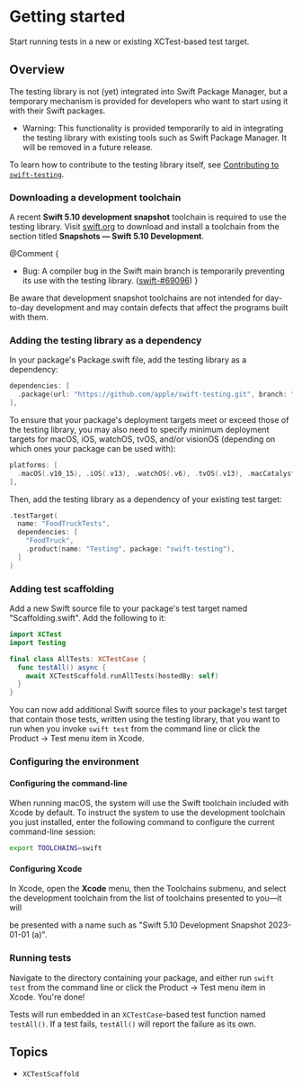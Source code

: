 # Getting started

<!--
This source file is part of the Swift.org open source project

Copyright (c) 2023 Apple Inc. and the Swift project authors
Licensed under Apache License v2.0 with Runtime Library Exception

See https://swift.org/LICENSE.txt for license information
See https://swift.org/CONTRIBUTORS.txt for Swift project authors
-->

<!-- NOTE: The voice of this document is directed at the second person ("you")
because it provides instructions the reader must follow directly. -->

Start running tests in a new or existing XCTest-based test target.

## Overview

The testing library is not (yet) integrated into Swift Package Manager, but a
temporary mechanism is provided for developers who want to start using it with
their Swift packages.

- Warning: This functionality is provided temporarily to aid in integrating the
  testing library with existing tools such as Swift Package Manager. It will be
  removed in a future release.

To learn how to contribute to the testing library itself, see
[Contributing to `swift-testing`](https://github.com/apple/swift-testing/blob/main/CONTRIBUTING.md).

### Downloading a development toolchain

A recent **Swift 5.10 development snapshot** toolchain is required to use the
testing library. Visit [swift.org](https://www.swift.org/download/#swift-510-development)
to download and install a toolchain from the section titled
**Snapshots — Swift 5.10 Development**.

@Comment {
  - Bug: A compiler bug in the Swift main branch is temporarily preventing its
    use with the testing library. ([swift-#69096](https://github.com/apple/swift/issues/69096))
}

<!--A recent **development snapshot** toolchain is required to use the testing
library. Visit [swift.org](https://www.swift.org/download/#trunk-development-main)
to download and install a toolchain from the section titled
**Snapshots — Trunk Development (main)**.-->

Be aware that development snapshot toolchains are not intended for day-to-day
development and may contain defects that affect the programs built with them.

### Adding the testing library as a dependency

In your package's Package.swift file, add the testing library as a dependency:

```swift
dependencies: [
  .package(url: "https://github.com/apple/swift-testing.git", branch: "main"),
],
```

To ensure that your package's deployment targets meet or exceed those of the
testing library, you may also need to specify minimum deployment targets for
macOS, iOS, watchOS, tvOS, and/or visionOS (depending on which ones your package
can be used with):

```swift
platforms: [
  .macOS(.v10_15), .iOS(.v13), .watchOS(.v6), .tvOS(.v13), .macCatalyst(.v13), .visionOS(.v1)
],
```

Then, add the testing library as a dependency of your existing test target:

```swift
.testTarget(
  name: "FoodTruckTests",
  dependencies: [
    "FoodTruck",
    .product(name: "Testing", package: "swift-testing"),
  ]
)
```

### Adding test scaffolding

Add a new Swift source file to your package's test target named
"Scaffolding.swift". Add the following to it:

```swift
import XCTest
import Testing

final class AllTests: XCTestCase {
  func testAll() async {
    await XCTestScaffold.runAllTests(hostedBy: self)
  }
}
```

You can now add additional Swift source files to your package's test target that
contain those tests, written using the testing library, that you want to run
when you invoke `swift test` from the command line or click the
Product&nbsp;&rarr;&nbsp;Test menu item in Xcode.

### Configuring the environment

#### Configuring the command-line

When running macOS, the system will use the Swift toolchain included with Xcode
by default. To instruct the system to use the development toolchain you just
installed, enter the following command to configure the current command-line
session:

```sh
export TOOLCHAINS=swift
```

#### Configuring Xcode

In Xcode, open the **Xcode** menu, then the Toolchains submenu, and select the
development toolchain from the list of toolchains presented to you&mdash;it will
<!--be presented with a name such as "Swift Development Toolchain 2023-01-01 (a)".-->
be presented with a name such as "Swift 5.10 Development Snapshot 2023-01-01 (a)".

### Running tests

Navigate to the directory containing your package, and either run `swift test`
from the command line or click the Product&nbsp;&rarr;&nbsp;Test menu item in
Xcode. You're done!

Tests will run embedded in an `XCTestCase`-based test function named
`testAll()`. If a test fails, `testAll()` will report the failure as its own.

## Topics

- ``XCTestScaffold``
